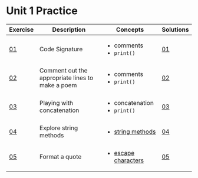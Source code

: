 # Unit 1 Practice

| Exercise            | Description                                      | Concepts                                                                                                   | Solutions                                |
| ------------------- | ------------------------------------------------ | ---------------------------------------------------------------------------------------------------------- | ---------------------------------------- |
| [01](exercise_1.md) | Code Signature                                   | <ul><li>comments</li><li>`print()`</li></ul>                                                               | [01](./solutions/exercise_1_solution.md) |
| [02](exercise_2.md) | Comment out the appropriate lines to make a poem | <ul><li>comments</li><li>`print()`</li></ul>                                                               | [02](./solutions/exercise_2_solution.md) |
| [03](exercise_3.md) | Playing with concatenation                       | <ul><li>concatenation</li><li>`print()`</li></ul>                                                          | [03](./solutions/exercise_3_solution.md) |
| [04](exercise_4.md) | Explore string methods                           | <ul><li>[string methods](https://www.w3schools.com/python/python_ref_string.asp)</li></ul>                 | [04](./solutions/exercise_4_solution.md) |
| [05](exercise_5.md) | Format a quote                                   | <ul><li>[escape characters](https://www.w3schools.com/python/gloss_python_escape_characters.asp)</li></ul> | [05](./solutions/exercise_5_solution.md) |
